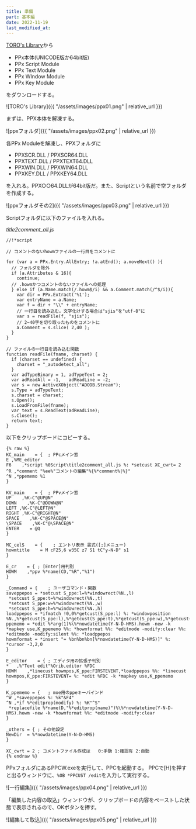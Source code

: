 ```yaml
---
title: 準備
part: 基本編
date: 2022-11-19
last_modified_at: 
---
```


[TORO's Library](http://toro.d.dooo.jp/)から

- PPx本体(UNICODE版か64bit版)
- PPx Script Module
- PPx Text Module
- PPx WIndow Module
- PPx Key Module

をダウンロードする。

![TORO's Library]({{ "/assets/images/ppx01.png" | relative_url }})

まずは、PPX本体を解凍する。

![ppxフォルダ]({{ "/assets/images/ppx02.png" | relative_url }})

各PPx Moduleを解凍し、PPXフォルダに

- PPXSCR.DLL / PPXSCR64.DLL
- PPXTEXT.DLL / PPXTEXT64.DLL
- PPXWIN.DLL / PPXWIN64.DLL
- PPXKEY.DLL / PPXKEY64.DLL

を入れる。PPX○○64.DLLが64bit版だ。また、Scriptという名前で空フォルダを作成する。

![ppxフォルダその2]({{ "/assets/images/ppx03.png" | relative_url }})

Scriptフォルダに以下のファイルを入れる。

_title2comment_all.js_

```text
//!*script

// コメントのないhowmファイルの一行目をコメントに

for (var a = PPx.Entry.AllEntry; !a.atEnd(); a.moveNext() ){
  // フォルダを除外
  if (a.Attributes & 16){
    continue;
  // .howmかつコメントのないファイルへの処理
  } else if (a.Name.match(/.howm$/i) && a.Comment.match(/^$/i)){
    var dir = PPx.Extract('%1');
    var entryName = a.Name;
    var f = dir + "\\" + entryName;
    // 一行目を読み込む。文字化けする場合は"sjis"を"utf-8"に
    var s = readFile(f, "sjis");
    // 2~40字を切り取ったものをコメントに
    a.Comment = s.slice( 2,40 );
  }
}

// ファイルの一行目を読み込む関数
function readFile(fname, charset) {
  if (charset == undefined) {
    charset = "_autodetect_all";
  }
  var adTypeBinary = 1, adTypeText = 2;
  var adReadAll = -1,   adReadLine = -2;
  var s = new ActiveXObject("ADODB.Stream");
  s.Type = adTypeText;
  s.charset = charset;
  s.Open();
  s.LoadFromFile(fname);
  var text = s.ReadText(adReadLine);
  s.Close();
  return text;
}
```

以下をクリップボードにコピーする。

```text
{% raw %}
KC_main    = {	; PPcメイン窓
E ,%ME_editor
F6    ,*script %0Script\title2comment_all.js %: *setcust XC_cwrt= 2
^R ,*comment "%ee%"コメントの編集"%{%*comment%|%}"
^N ,*ppememo %1
}

KV_main    = {	; PPvメイン窓
UP    ,%K-C"@UP@N"
DOWN    ,%K-C"@DOWN@N"
LEFT ,%K-C"@LEFT@N"
RIGHT ,%K-C"@RIGHT@N"
SPACE    ,%K-C"@SPACE@N"
\SPACE    ,%K-C"@\SPACE@N"
ENTER    = @Q
}

MC_celS    = {    ; エントリ表示 書式([;]メニュー)
howmtitle    = M cF25,6 w35C z7 S1 tC"y-N-D" s1
}

E_cr    = {	; [Enter]用判別
HOWM    ,*ppv %*name(CD,"%R","%1")
}

_Command = {	; ユーザコマンド・関数
saveppepos = *setcust S_ppe:l=%*windowrect(%N.,l)
 *setcust S_ppe:t=%*windowrect(%N.,t)
 *setcust S_ppe:w=%*windowrect(%N.,w)
 *setcust S_ppe:h=%*windowrect(%N.,h)
loadppepos = *ifmatch !0,0%*getcust(S_ppe:l) %: *windowposition %N.,%*getcust(S_ppe:l),%*getcust(S_ppe:t),%*getcust(S_ppe:w),%*getcust(S_ppe:h)
ppememo = *edit %*arg(1)%\%*nowdatetime(Y-N-D-HMS).howm -new -k *mapkey use,K_ppememo %%: *howmformat %%: *editmode -modify:clear %%: *editmode -modify:silent %%: *loadppepos
howmformat = *insert "= %bn%bn%bn[%*nowdatetime(Y-N-D-HMS)]" %: *cursor -3,2,0
}

E_editor	= {	; エディタ用の拡張子判別
*	,%"Text edit"%Orib,editor %FDC
HOWM	,*linecust howmpos,K_ppe:FIRSTEVENT,*loadppepos %%: *linecust howmpos,K_ppe:FIRSTEVENT= %: *edit %FDC -k *mapkey use,K_ppememo
}

K_ppememo = {	; moe用のppeキーバインド
^W ,*saveppepos %: %k"&F4"
^N ,*if %*editprop(modify) %: %K"^S"
 *replacefile %*name(D,"%*editprop(name)")%\%*nowdatetime(Y-N-D-HMS).howm -new -k *howmformat %%: *editmode -modify:clear
}

_others	= {	; その他設定
NewDir	= %*nowdatetime(Y-N-D-HMS)
}

XC_cwrt	= 2	; コメントファイル作成は	0:手動 1:確認有 2:自動
{% endraw %}
```

PPxフォルダにあるPPCW.exeを実行して、PPCを起動する。
PPCで[H]を押すと出るウィンドウに、`%OB *PPCUST /edit`を入力して実行する。

![一行編集]({{ "/assets/images/ppx04.png" | relative_url }})

「編集した内容の取込」ウィンドウが、クリップボードの内容をペーストした状態で表示されるので、OKボタンを押す。

![編集して取込]({{ "/assets/images/ppx05.png" | relative_url }})

